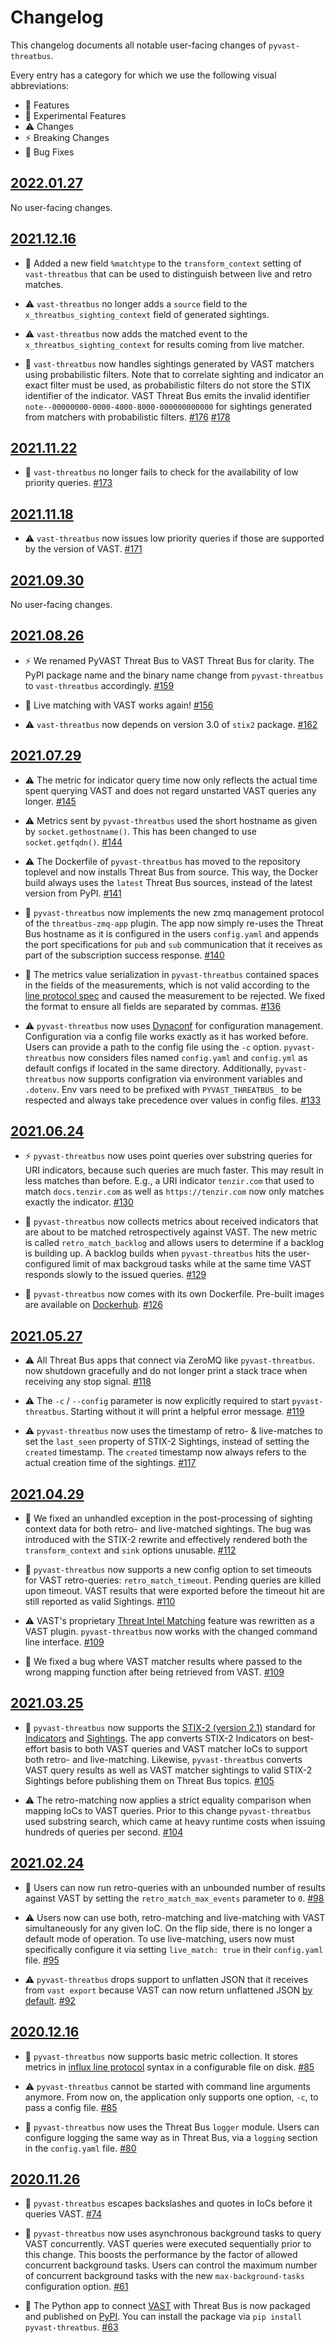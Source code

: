 # Changelog

This changelog documents all notable user-facing changes of `pyvast-threatbus`.

Every entry has a category for which we use the following visual abbreviations:

- 🎁 Features
- 🧬 Experimental Features
- ⚠️ Changes
- ⚡️ Breaking Changes
- 🐞 Bug Fixes

## [2022.01.27]

No user-facing changes.

## [2021.12.16]

- 🎁 Added a new field `%matchtype` to the `transform_context` setting of
  `vast-threatbus` that can be used to distinguish between live and retro
  matches.

- ⚠️ `vast-threatbus` no longer adds a `source` field to the `x_threatbus_sighting_context`
  field of generated sightings.

- ⚠️ `vast-threatbus` now adds the matched event to the `x_threatbus_sighting_context`
  for results coming from live matcher.

- 🐞 `vast-threatbus` now handles sightings generated by VAST matchers using
  probabilistic filters. Note that to correlate sighting and indicator an exact
  filter must be used, as probabilistic filters do not store the STIX
  identifier of the indicator. VAST Threat Bus emits the invalid identifier
  `note--00000000-0000-4000-8000-000000000000` for sightings generated from
  matchers with probabilistic filters.
  [#176](https://github.com/tenzir/threatbus/pull/176)
  [#178](https://github.com/tenzir/threatbus/pull/178)

## [2021.11.22]

- 🐞 `vast-threatbus` no longer fails to check for the availability of low
  priority queries.
  [#173](https://github.com/tenzir/threatbus/pull/173)

## [2021.11.18]

- ⚠️ `vast-threatbus` now issues low priority queries if those are supported by
  the version of VAST.
  [#171](https://github.com/tenzir/threatbus/pull/171)

## [2021.09.30]

No user-facing changes.

## [2021.08.26]

- ⚡️ We renamed PyVAST Threat Bus to VAST Threat Bus for clarity. The PyPI
  package name and the binary name change from `pyvast-threatbus` to
  `vast-threatbus` accordingly.
  [#159](https://github.com/tenzir/threatbus/pull/159)

- 🎁 Live matching with VAST works again!
  [#156](https://github.com/tenzir/threatbus/pull/156)

- ⚠️ `vast-threatbus` now depends on version 3.0 of `stix2` package.
  [#162](https://github.com/tenzir/threatbus/pull/162)

## [2021.07.29]

- ⚠️ The metric for indicator query time now only reflects the actual time spent
  querying VAST and does not regard unstarted VAST queries any longer.
  [#145](https://github.com/tenzir/threatbus/pull/145)

- ⚠️ Metrics sent by `pyvast-threatbus` used the short hostname as given by
  `socket.gethostname()`. This has been changed to use `socket.getfqdn()`.
  [#144](https://github.com/tenzir/threatbus/pull/144)

- ⚠️ The Dockerfile of `pyvast-threatbus` has moved to the repository toplevel
  and now installs Threat Bus from source. This way, the Docker build always
  uses the `latest` Threat Bus sources, instead of the latest version from PyPI.
  [#141](https://github.com/tenzir/threatbus/pull/141)

- 🐞 `pyvast-threatbus` now implements the new zmq management protocol of the
  `threatbus-zmq-app` plugin. The app now simply re-uses the Threat Bus hostname
  as it is configured in the users `config.yaml` and appends the port
  specifications for `pub` and `sub` communication that it receives as part of
  the subscription success response.
  [#140](https://github.com/tenzir/threatbus/pull/140)

- 🐞 The metrics value serialization in `pyvast-threatbus` contained spaces in
  the fields of the measurements, which is not valid according to the
  [line protocol spec](https://docs.influxdata.com/influxdb/v2.0/reference/syntax/line-protocol/)
  and caused the measurement to be rejected. We fixed the format to ensure all
  fields are separated by commas.
  [#136](https://github.com/tenzir/threatbus/pull/136)

- ⚠️ `pyvast-threatbus` now uses
  [Dynaconf](https://github.com/rochacbruno/dynaconf) for configuration
  management. Configuration via a config file works exactly as it has worked
  before. Users can provide a path to the config file using the `-c` option.
  `pyvast-threatbus` now considers files named `config.yaml` and `config.yml` as
  default configs if located in the same directory. Additionally,
  `pyvast-threatbus` now supports configration via environment variables and
  `.dotenv`. Env vars need to be prefixed with `PYVAST_THREATBUS_` to be
  respected and always take precedence over values in config files.
  [#133](https://github.com/tenzir/threatbus/pull/133)

## [2021.06.24]

- ⚡️ `pyvast-threatbus` now uses point queries over substring queries for
  URI indicators, because such queries are much faster. This may result
  in less matches than before. E.g., a URI indicator `tenzir.com` that
  used to match `docs.tenzir.com` as well as `https://tenzir.com` now
  only matches exactly the indicator.
  [#130](https://github.com/tenzir/threatbus/pull/130)

- 🎁 `pyvast-threatbus` now collects metrics about received indicators that are
  about to be matched retrospectively against VAST. The new metric is called
  `retro_match_backlog` and allows users to determine if a backlog is
  building up. A backlog builds when `pyvast-threatbus` hits the
  user-configured limit of max backgroud tasks while at the same time VAST
  responds slowly to the issued queries.
  [#129](https://github.com/tenzir/threatbus/pull/129)

- 🎁 `pyvast-threatbus` now comes with its own Dockerfile. Pre-built images are
  available on [Dockerhub](https://hub.docker.com/r/tenzir/pyvast-threatbus).
  [#126](https://github.com/tenzir/threatbus/pull/126)

## [2021.05.27]

- ⚠️ All Threat Bus apps that connect via ZeroMQ like `pyvast-threatbus`. now
  shutdown gracefully and do not longer print a stack trace when receiving any
  stop signal.
  [#118](https://github.com/tenzir/threatbus/pull/118)

- ⚠️ The `-c` / `--config` parameter is now explicitly required to start
  `pyvast-threatbus`. Starting without it will print a helpful error message.
  [#119](https://github.com/tenzir/threatbus/pull/119)

- ⚠️ `pyvast-threatbus` now uses the timestamp of retro- & live-matches to set
  the `last_seen` property of STIX-2 Sightings, instead of setting the `created`
  timestamp. The `created` timestamp now always refers to the actual creation
  time of the sightings.
  [#117](https://github.com/tenzir/threatbus/pull/117)


## [2021.04.29]

- 🐞 We fixed an unhandled exception in the post-processing of sighting context
  data for both retro- and live-matched sightings. The bug was introduced with
  the STIX-2 rewrite and effectively rendered both the `transform_context` and
  `sink` options unusable.
  [#112](https://github.com/tenzir/threatbus/pull/112)

- 🎁 `pyvast-threatbus` now supports a new config option to set timeouts for
  VAST retro-queries: `retro_match_timeout`. Pending queries are killed upon
  timeout. VAST results that were exported before the timeout hit are still
  reported as valid Sightings.
  [#110](https://github.com/tenzir/threatbus/pull/110)

- ⚠️ VAST's proprietary
  [Threat Intel Matching](https://docs.tenzir.com/vast/features/threat-intel-matching)
  feature was rewritten as a VAST plugin. `pyvast-threatbus` now works with the
  changed command line interface.
  [#109](https://github.com/tenzir/threatbus/pull/109)

- 🐞 We fixed a bug where VAST matcher results where passed to the wrong mapping
  function after being retrieved from VAST.
  [#109](https://github.com/tenzir/threatbus/pull/109)



## [2021.03.25]

- 🎁 `pyvast-threatbus` now supports the
  [STIX-2 (version 2.1)](https://docs.oasis-open.org/cti/stix/v2.1/stix-v2.1.html)
  standard for
  [Indicators](https://docs.oasis-open.org/cti/stix/v2.1/cs02/stix-v2.1-cs02.html#_muftrcpnf89v)
  and [Sightings](https://docs.oasis-open.org/cti/stix/v2.1/cs02/stix-v2.1-cs02.html#_a795guqsap3r).
  The app converts STIX-2 Indicators on best-effort basis to both VAST queries
  and VAST matcher IoCs to support both retro- and live-matching. Likewise,
  `pyvast-threatbus` converts VAST query results as well as VAST matcher
  sightings to valid STIX-2 Sightings before publishing them on Threat Bus
  topics.
  [#105](https://github.com/tenzir/threatbus/pull/105)

- ⚠️ The retro-matching now applies a strict equality comparison when mapping
  IoCs to VAST queries. Prior to this change `pyvast-threatbus` used substring
  search, which came at heavy runtime costs when issuing hundreds of queries
  per second.
  [#104](https://github.com/tenzir/threatbus/pull/104)

## [2021.02.24]

- 🐞 Users can now run retro-queries with an unbounded number of results against
  VAST by setting the `retro_match_max_events` parameter to `0`.
  [#98](https://github.com/tenzir/threatbus/pull/98)

- ⚠️ Users now can use both, retro-matching and live-matching with VAST
  simultaneously for any given IoC. On the flip side, there is no longer a
  default mode of operation. To use live-matching, users now must specifically
  configure it via setting `live_match: true` in their `config.yaml` file.
  [#95](https://github.com/tenzir/threatbus/pull/95)

- ⚠️ `pyvast-threatbus` drops support to unflatten JSON that it receives from
  `vast export` because VAST can now return unflattened JSON
  [by default](https://github.com/tenzir/vast/pull/1257).
  [#92](https://github.com/tenzir/threatbus/pull/92)

## [2020.12.16]

- 🎁 `pyvast-threatbus` now supports basic metric collection. It stores metrics
  in [influx line protocol](https://docs.influxdata.com/influxdb/v2.0/reference/syntax/line-protocol/)
  syntax in a configurable file on disk.
  [#85](https://github.com/tenzir/threatbus/pull/85)

- ⚠️ `pyvast-threatbus` cannot be started with command line arguments anymore.
  From now on, the application only supports one option, `-c`, to pass a config
  file.
  [#85](https://github.com/tenzir/threatbus/pull/85)

- 🎁 `pyvast-threatbus` now uses the Threat Bus `logger` module. Users can
  configure logging the same way as in Threat Bus, via a `logging` section in
  the `config.yaml` file.
  [#80](https://github.com/tenzir/threatbus/pull/80)

## [2020.11.26]

- 🐞 `pyvast-threatbus` escapes backslashes and quotes in IoCs before it queries
  VAST.
  [#74](https://github.com/tenzir/threatbus/pull/74)

- 🎁 `pyvast-threatbus` now uses asynchronous background tasks to query VAST
  concurrently. VAST queries were executed sequentially prior to this change.
  This boosts the performance by the factor of allowed concurrent background
  tasks. Users can control the maximum number of concurrent background tasks
  with the new `max-background-tasks` configuration option.
  [#61](https://github.com/tenzir/threatbus/pull/61)

- 🎁 The Python app to connect [VAST](https://github.com/tenzir/vast) with
  Threat Bus is now packaged and published on [PyPI](https://pypi.org/). You can
  install the package via `pip install pyvast-threatbus`.
  [#63](https://github.com/tenzir/threatbus/pull/63)

[2020.11.26]: https://github.com/tenzir/threatbus/releases/tag/2020.11.26
[2020.12.16]: https://github.com/tenzir/threatbus/releases/tag/2020.12.16
[2021.02.24]: https://github.com/tenzir/threatbus/releases/tag/2021.02.24
[2021.03.25]: https://github.com/tenzir/threatbus/releases/tag/2021.03.25
[2021.04.29]: https://github.com/tenzir/threatbus/releases/tag/2021.04.29
[2021.05.27]: https://github.com/tenzir/threatbus/releases/tag/2021.05.27
[2021.06.24]: https://github.com/tenzir/threatbus/releases/tag/2021.06.24
[2021.07.29]: https://github.com/tenzir/threatbus/releases/tag/2021.07.29
[2021.08.26]: https://github.com/tenzir/threatbus/releases/tag/2021.08.26
[2021.09.30]: https://github.com/tenzir/threatbus/releases/tag/2021.09.30
[2021.11.18]: https://github.com/tenzir/threatbus/releases/tag/2021.11.18
[2021.11.22]: https://github.com/tenzir/threatbus/releases/tag/2021.11.22
[2021.12.16]: https://github.com/tenzir/threatbus/releases/tag/2021.12.16
[2022.01.27]: https://github.com/tenzir/threatbus/releases/tag/2022.01.27
